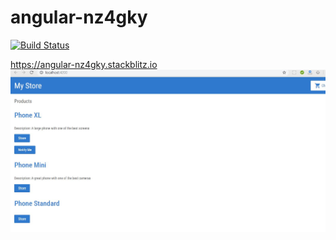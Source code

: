 # angular-nz4gky

[![Build Status](https://travis-ci.org/oliverwreath/angular-nz4gky.svg?branch=master)](https://travis-ci.org/oliverwreath/angular-nz4gky)

https://angular-nz4gky.stackblitz.io
![Index Page](https://github.com/oliverwreath/angular-nz4gky/blob/master/src/assets/index.JPG?raw=true)
